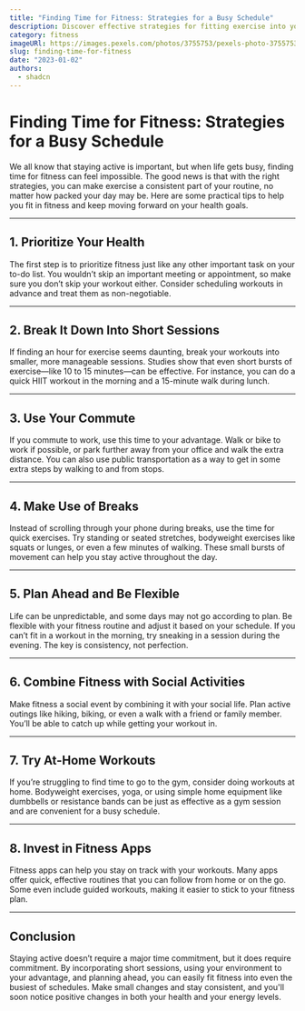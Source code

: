 ```yaml
---
title: "Finding Time for Fitness: Strategies for a Busy Schedule"
description: Discover effective strategies for fitting exercise into your busy day, no matter how hectic your schedule may be. Learn tips for staying active and healthy, even with a packed agenda.
category: fitness
imageURl: https://images.pexels.com/photos/3755753/pexels-photo-3755753.jpeg?auto=compress&cs=tinysrgb&w=1260&h=750&dpr=1
slug: finding-time-for-fitness
date: "2023-01-02"
authors:
  - shadcn
---
```


# Finding Time for Fitness: Strategies for a Busy Schedule

We all know that staying active is important, but when life gets busy, finding time for fitness can feel impossible. The good news is that with the right strategies, you can make exercise a consistent part of your routine, no matter how packed your day may be. Here are some practical tips to help you fit in fitness and keep moving forward on your health goals.

---

## **1. Prioritize Your Health**

The first step is to prioritize fitness just like any other important task on your to-do list. You wouldn’t skip an important meeting or appointment, so make sure you don’t skip your workout either. Consider scheduling workouts in advance and treat them as non-negotiable.

---

## **2. Break It Down Into Short Sessions**

If finding an hour for exercise seems daunting, break your workouts into smaller, more manageable sessions. Studies show that even short bursts of exercise—like 10 to 15 minutes—can be effective. For instance, you can do a quick HIIT workout in the morning and a 15-minute walk during lunch.

---

## **3. Use Your Commute**

If you commute to work, use this time to your advantage. Walk or bike to work if possible, or park further away from your office and walk the extra distance. You can also use public transportation as a way to get in some extra steps by walking to and from stops.

---

## **4. Make Use of Breaks**

Instead of scrolling through your phone during breaks, use the time for quick exercises. Try standing or seated stretches, bodyweight exercises like squats or lunges, or even a few minutes of walking. These small bursts of movement can help you stay active throughout the day.

---

## **5. Plan Ahead and Be Flexible**

Life can be unpredictable, and some days may not go according to plan. Be flexible with your fitness routine and adjust it based on your schedule. If you can’t fit in a workout in the morning, try sneaking in a session during the evening. The key is consistency, not perfection.

---

## **6. Combine Fitness with Social Activities**

Make fitness a social event by combining it with your social life. Plan active outings like hiking, biking, or even a walk with a friend or family member. You’ll be able to catch up while getting your workout in.

---

## **7. Try At-Home Workouts**

If you’re struggling to find time to go to the gym, consider doing workouts at home. Bodyweight exercises, yoga, or using simple home equipment like dumbbells or resistance bands can be just as effective as a gym session and are convenient for a busy schedule.

---

## **8. Invest in Fitness Apps**

Fitness apps can help you stay on track with your workouts. Many apps offer quick, effective routines that you can follow from home or on the go. Some even include guided workouts, making it easier to stick to your fitness plan.

---

## **Conclusion**

Staying active doesn’t require a major time commitment, but it does require commitment. By incorporating short sessions, using your environment to your advantage, and planning ahead, you can easily fit fitness into even the busiest of schedules. Make small changes and stay consistent, and you'll soon notice positive changes in both your health and your energy levels.
